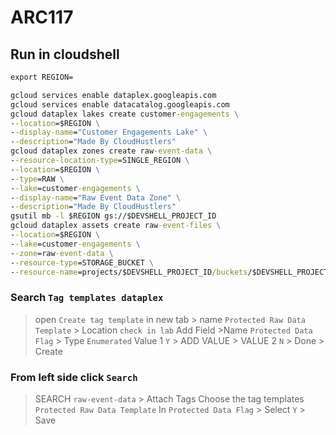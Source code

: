 # ARC117
## Run in cloudshell
```cmd
export REGION=
```
```cmd
gcloud services enable dataplex.googleapis.com
gcloud services enable datacatalog.googleapis.com
gcloud dataplex lakes create customer-engagements \
--location=$REGION \
--display-name="Customer Engagements Lake" \
--description="Made By CloudHustlers" 
gcloud dataplex zones create raw-event-data \
--resource-location-type=SINGLE_REGION \
--location=$REGION \
--type=RAW \
--lake=customer-engagements \
--display-name="Raw Event Data Zone" \
--description="Made By CloudHustlers"
gsutil mb -l $REGION gs://$DEVSHELL_PROJECT_ID
gcloud dataplex assets create raw-event-files \
--location=$REGION \
--lake=customer-engagements \
--zone=raw-event-data \
--resource-type=STORAGE_BUCKET \
--resource-name=projects/$DEVSHELL_PROJECT_ID/buckets/$DEVSHELL_PROJECT_ID
```
### Search `Tag templates dataplex`
> open `Create tag template` in new tab > name `Protected Raw Data Template` > Location `check in lab`
>Add Field >Name `Protected Data Flag` > Type `Enumerated` 
> Value 1 `Y` > ADD VALUE > VALUE 2 `N` > Done > Create
### From left side click `Search`
> SEARCH `raw-event-data` > Attach Tags
> Choose the tag templates `Protected Raw Data Template`
> In `Protected Data Flag` > Select `Y` > Save
